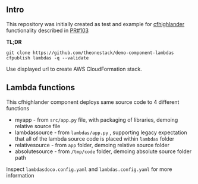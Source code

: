 ## Intro

This repository was initially created as test and
example for [cfhighlander](https://github.com/theonestack/cfhighlander) functionality
described in [PR#103](https://github.com/theonestack/cfhighlander/pull/103)

**TL;DR**

```
git clone https://github.com/theonestack/demo-component-lambdas
cfpublish lambdas -q --validate
```

Use displayed url to create AWS CloudFormation stack.

## Lambda functions

This cfhighlander component deploys same source code to 4 different functions
- myapp - from `src/app.py` file, with packaging of libraries, demoing relative source file
- lambdassource - from `lambdas/app.py` , supporting legacy expectation that all
  of the lambda source code is placed within `lambdas` folder
- relativesource - from `app` folder, demoing relative source folder
- absolutesource - from `/tmp/code` folder, demoing absolute source folder path

Inspect `lambdasdoco.config.yaml` and `lambdas.config.yaml` for more information
